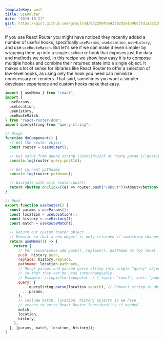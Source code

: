 ```yaml
---
templateKey: post
title: useRouter
date: "2019-10-21"
gist: https://gist.github.com/gragland/8322804ba43392d5a1e96d37d1a38218
---
```


If you use React Router you might have noticed they recently added a number of useful hooks, specifically <code>useParams</code>, <code>useLocation</code>, <code>useHistory</code>, and use <code>useRouteMatch</code>. But let's see if we can make it even simpler by wrapping them up into a single <code>useRouter</code> hook that exposes just the data and methods we need. In this recipe we show how easy it is to compose multiple hooks and combine their returned state into a single object. It makes a lot of sense for libraries like React Router to offer a selection of low-level hooks, as using only the hook you need can minimize unnecessary re-renders. That said, sometimes you want a simpler developer experience and custom hooks make that easy.

```jsx
import { useMemo } from "react";
import {
  useParams,
  useLocation,
  useHistory,
  useRouteMatch,
} from "react-router-dom";
import queryString from "query-string";

// Usage
function MyComponent() {
  // Get the router object
  const router = useRouter();

  // Get value from query string (?postId=123) or route param (/:postId)
  console.log(router.query.postId);

  // Get current pathname
  console.log(router.pathname);

  // Navigate with with router.push()
  return <button onClick={(e) => router.push("/about")}>About</button>;
}

// Hook
export function useRouter() {
  const params = useParams();
  const location = useLocation();
  const history = useHistory();
  const match = useRouteMatch();

  // Return our custom router object
  // Memoize so that a new object is only returned if something changes
  return useMemo(() => {
    return {
      // For convenience add push(), replace(), pathname at top level
      push: history.push,
      replace: history.replace,
      pathname: location.pathname,
      // Merge params and parsed query string into single "query" object
      // so that they can be used interchangeably.
      // Example: /:topic?sort=popular -> { topic: "react", sort: "popular" }
      query: {
        ...queryString.parse(location.search), // Convert string to object
        ...params,
      },
      // Include match, location, history objects so we have
      // access to extra React Router functionality if needed.
      match,
      location,
      history,
    };
  }, [params, match, location, history]);
}
```

